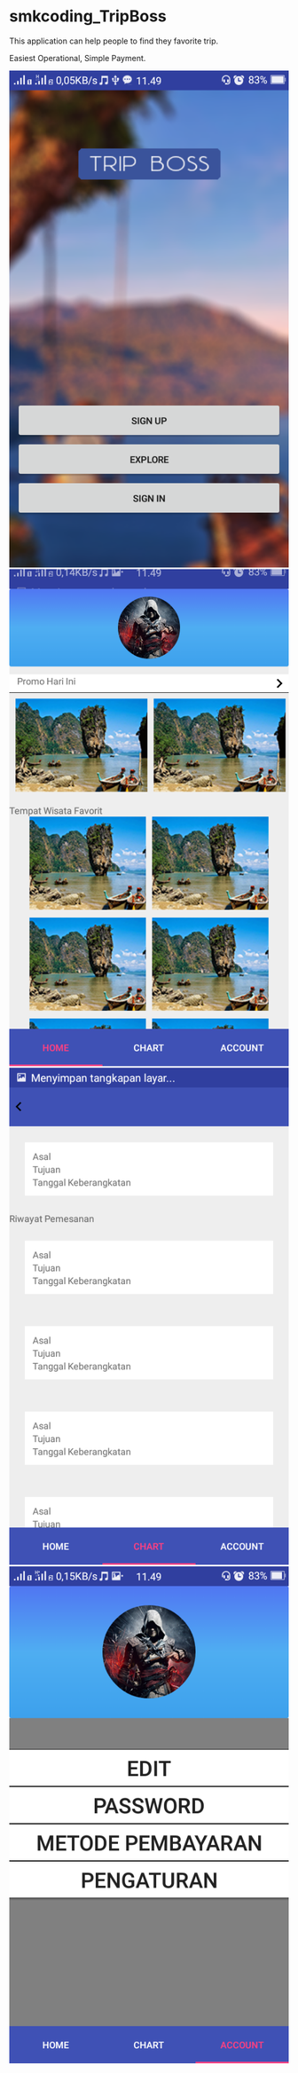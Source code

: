 # smkcoding_TripBoss

This application can help people to find they favorite trip.

Easiest Operational, Simple Payment.

![Login](screenshot/Screenshot_2018-09-02-11-49-13-77.png)
![Login](screenshot/Screenshot_2018-09-02-11-49-17-20.png)
![Login](screenshot/Screenshot_2018-09-02-11-49-19-39.png)
![Login](screenshot/Screenshot_2018-09-02-11-49-21-38.png)
